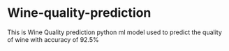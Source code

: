 # Wine-quality-prediction
This is Wine Quality prediction python ml model used to predict the quality of wine with accuracy of 92.5%
